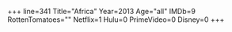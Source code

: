 +++
line=341
Title="Africa"
Year=2013
Age="all"
IMDb=9
RottenTomatoes=""
Netflix=1
Hulu=0
PrimeVideo=0
Disney=0
+++

